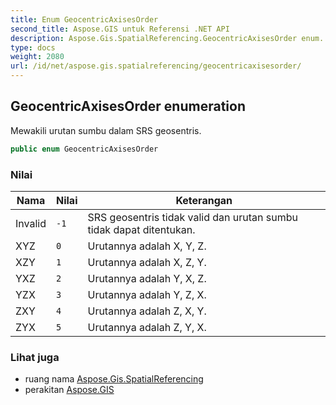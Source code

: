 ```yaml
---
title: Enum GeocentricAxisesOrder
second_title: Aspose.GIS untuk Referensi .NET API
description: Aspose.Gis.SpatialReferencing.GeocentricAxisesOrder enum. Mewakili urutan sumbu dalam SRS geosentris.
type: docs
weight: 2080
url: /id/net/aspose.gis.spatialreferencing/geocentricaxisesorder/
---
```

## GeocentricAxisesOrder enumeration

Mewakili urutan sumbu dalam SRS geosentris.

```csharp
public enum GeocentricAxisesOrder
```

### Nilai

| Nama | Nilai | Keterangan |
| --- | --- | --- |
| Invalid | `-1` | SRS geosentris tidak valid dan urutan sumbu tidak dapat ditentukan. |
| XYZ | `0` | Urutannya adalah X, Y, Z. |
| XZY | `1` | Urutannya adalah X, Z, Y. |
| YXZ | `2` | Urutannya adalah Y, X, Z. |
| YZX | `3` | Urutannya adalah Y, Z, X. |
| ZXY | `4` | Urutannya adalah Z, X, Y. |
| ZYX | `5` | Urutannya adalah Z, Y, X. |

### Lihat juga

* ruang nama [Aspose.Gis.SpatialReferencing](../../aspose.gis.spatialreferencing/)
* perakitan [Aspose.GIS](../../)


